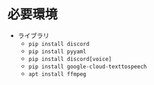 # 必要環境
- ライブラリ
    - `pip install discord`
    - `pip install pyyaml`
    - `pip install discord[voice]`
    - `pip install google-cloud-texttospeech`
    - `apt install ffmpeg`
